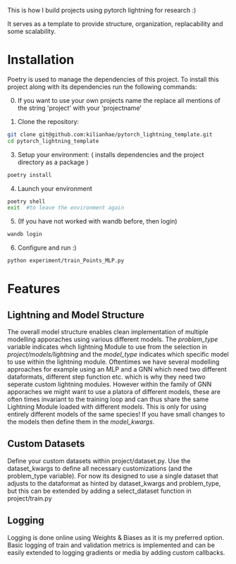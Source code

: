 
This is how I build projects using pytorch lightning for research :)

It serves as a template to provide structure, organization, replacability and some scalability.


# Installation
Poetry is used to manage the dependencies of this project.
To install this project along with its dependencies run the following commands:

0. If you want to use your own projects name the replace all mentions of the string 'project' with your 'projectname'


2. Clone the repository:
```bash
git clone git@github.com:kilianhae/pytorch_lightning_template.git
cd pytorch_lightning_template
```

3. Setup your environment:
( installs dependencies and the project directory as a package )
```bash
poetry install
```

4. Launch your environment
```bash
poetry shell
exit  #to leave the environment again
```
5. (If you have not worked with wandb before, then login)
```bash
wandb login
```

6. Configure and run :)
```bash
python experiment/train_Points_MLP.py
```

# Features
## Lightning and Model Structure
The overall model structure enables clean implementation of multiple modelling apporaches using various different models. The _problem_type_ variable indicates whch lightning Module to use from the selection in _project/models/lightning_ and the _model_type_ indicates which specific model to use within the lightning module. Oftentimes we have several modelling approaches for example using an MLP and a GNN which need two different dataformats, different step function etc. which is why they need two seperate custom lightning modules. 
However within the family of GNN apporaches we might want to use a platora of different models, these are often times invariant to the training loop and can thus share the same Lightning Module loaded with different models.
This is only for using entirely different models of the same species!
 If you have small changes to the models then define them in the _model_kwargs_.

## Custom Datasets
Define your custom datasets within project/dataset.py.
Use the dataset_kwargs to define all necessary customizations (and the problem_type variable). 
For now its designed to use a single dataset that adjusts to the dataformat as hinted by dataset_kwargs and  problem_type, but this can be extended by adding a select_dataset function in project/train.py

## Logging
Logging is done online using Weights & Biases as it is my preferred option.
Basic logging of train and validation metrics is implemented and can be easily extended to logging gradients or media by adding custom callbacks.
  